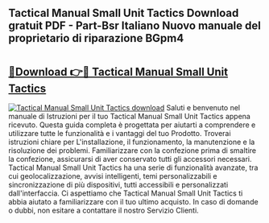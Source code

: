 ## Tactical Manual Small Unit Tactics Download gratuit PDF - Part-Bsr Italiano Nuovo manuale del proprietario di riparazione BGpm4

# <h2><a href="http://dffif1.blite.top/?on=Tactical+Manual+Small+Unit+Tactics">🔗Download 👉🔴 Tactical Manual Small Unit Tactics</a></h2>

[![Tactical Manual Small Unit Tactics download](https://i.imgur.com/lujVjoI.png)](http://dffif1.blite.top/?on=Tactical+Manual+Small+Unit+Tactics)
Saluti e benvenuto nel manuale di Istruzioni per il tuo Tactical Manual Small Unit Tactics appena ricevuto. Questa guida completa è progettata per aiutarti a comprendere e utilizzare tutte le funzionalità e i vantaggi del tuo Prodotto. Troverai istruzioni chiare per L'installazione, il funzionamento, la manutenzione e la risoluzione dei problemi. Familiarizzare con la confezione prima di smaltire la confezione, assicurarsi di aver conservato tutti gli accessori necessari. Tactical Manual Small Unit Tactics ha una serie di funzionalità avanzate, tra cui geolocalizzazione, avvisi intelligenti, temi personalizzabili e sincronizzazione di più dispositivi, tutti accessibili e personalizzati dall'interfaccia. Ci aspettiamo che Tactical Manual Small Unit Tactics ti abbia aiutato a familiarizzare con il tuo ultimo acquisto. In caso di domande o dubbi, non esitare a contattare il nostro Servizio Clienti.
